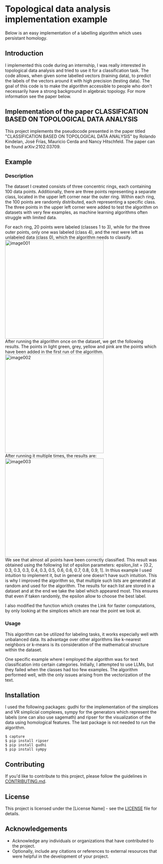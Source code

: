# Topological data analysis implementation example

Below is an easy implementation of a labelling algorithm which uses persistant homology.

## Introduction

I implemented this code during an internship, I was really interested in topological data analysis and tried to use it for a classification task. The code allows, when given some labelled vectors (training data), to predict the labels of the vectors around it with high precision (testing data). The goal of this code is to make the algorithm accessible to people who don't necessarily have a strong background in algebraic topology. For more information see the paper below.

## Implementation of the paper CLASSIFICATION BASED ON TOPOLOGICAL DATA ANALYSIS

This project implements the pseudocode presented in the paper titled "CLASSIFICATION BASED ON TOPOLOGICAL DATA ANALYSIS" by Rolando Kindelan, José Frías, Mauricio Cerda
 and Nancy Hitschfeld. The paper can be found arXiv:2102.03709.

## Example

### Description
The dataset I created consists of three concentric rings, each containing 100 data points. Additionally, there are three points representing a separate class, located in the upper left corner near the outer ring. Within each ring, the 100 points are randomly distributed, each representing a specific class. The three points in the upper left corner were added to test the algorithm on datasets with very few examples, as machine learning algorithms often struggle with limited data. <br>

For each ring, 20 points were labeled (classes 1 to 3), while for the three outer points, only one was labeled (class 4), and the rest were left as unlabeled data (class 0), which the algorithm needs to classify. <br>
<img width="324" alt="image001" src="https://github.com/Loic0808/Topological-data-analysis-implementation-example/assets/162875696/9d2506d5-8896-4597-9a56-bccd0171d2aa"> <br>
After running the algorithm once on the dataset, we get the following results. The points in light green, grey, yellow and pink are the points which have been added in the first run of the algorithm. <br>
<img width="324" alt="image002" src="https://github.com/Loic0808/Topological-data-analysis-implementation-example/assets/162875696/428fec38-9830-4b6d-97e7-242e010be719"> <br>
After running it multiple times, the results are:<br>
<img width="324" alt="image003" src="https://github.com/Loic0808/Topological-data-analysis-implementation-example/assets/162875696/3f6f6429-26b0-4c36-bff5-d57dca0af766"><br>
We see that almost all points have been correctly classified. This result was obtained using the following list of epsilon parameters: epsilon_list = [0.2, 0.3, 0.3, 0.3, 0.4, 0.3, 0.5, 0.6, 0.6, 0.7, 0.8, 0.9, 1]. In thius example I used intuition to implement it, but in general one doesn't have such intuition. This is why I improved the algorithm so, that multiple such lists are generated at random and used for the algorithm. The results for each list are stored in a dataset and at the end we take the label which appeared most. This ensures that even if taken randomly, the epsilon allow to choose the best label. <br>

I also modified the function which creates the Link for faster computations, by only looking at the simplices which are near the point we look at.

### Usage

This algorithm can be utilized for labeling tasks, it works especially well with unbalanced data. Its advantage over other algorithms like k-nearest neighbors or k-means is its consideration of the mathematical structure within the dataset.

One specific example where I employed the algorithm was for text classification into certain categories. Initially, I attempted to use LLMs, but they failed when the classes had too few examples. The algorithm performed well, with the only issues arising from the vectorization of the text.

## Installation

I used the following packages: gudhi for the implementation of the simplices and VR simplicial complexes, sympy for the generators which represent the labels (one can also use sagemath) and ripser for the visualization of the data using homological features. The last package is not needed to run the algorithm.

    $ capture
    $ pip install ripser
    $ pip install gudhi
    $ pip install sympy

## Contributing

If you'd like to contribute to this project, please follow the guidelines in [CONTRIBUTING.md](link_to_contributing_file).

## License

This project is licensed under the [License Name] - see the [LICENSE](link_to_license_file) file for details.

## Acknowledgements

- Acknowledge any individuals or organizations that have contributed to the project.
- Optionally, include any citations or references to external resources that were helpful in the development of your project.
